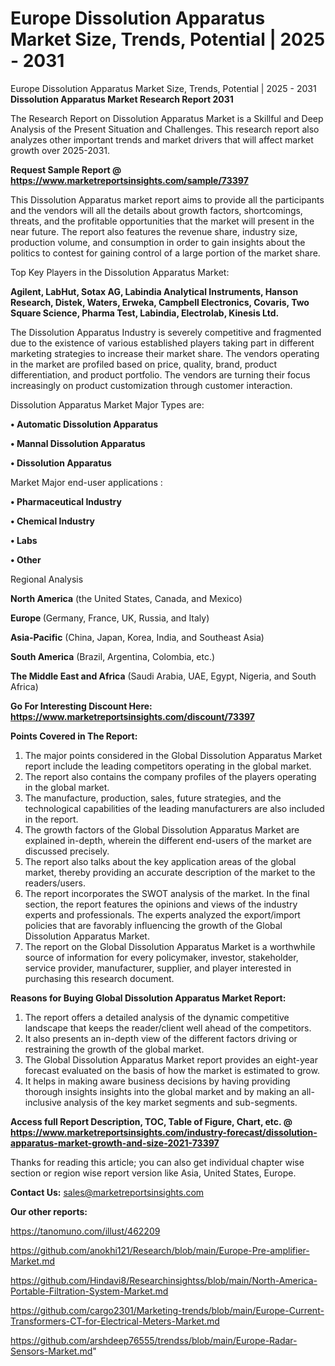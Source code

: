 # Europe Dissolution Apparatus Market Size, Trends, Potential | 2025 - 2031
Europe Dissolution Apparatus Market Size, Trends, Potential | 2025 - 2031
<strong>Dissolution Apparatus Market Research Report 2031</strong>

The Research Report on Dissolution Apparatus Market is a Skillful and Deep Analysis of the Present Situation and Challenges. This research report also analyzes other important trends and market drivers that will affect market growth over 2025-2031.

<strong>Request Sample Report @ <a href=https://www.marketreportsinsights.com/sample/73397>https://www.marketreportsinsights.com/sample/73397</a></strong>

This Dissolution Apparatus market report aims to provide all the participants and the vendors will all the details about growth factors, shortcomings, threats, and the profitable opportunities that the market will present in the near future. The report also features the revenue share, industry size, production volume, and consumption in order to gain insights about the politics to contest for gaining control of a large portion of the market share.

Top Key Players in the Dissolution Apparatus Market:

<strong>Agilent, LabHut, Sotax AG, Labindia Analytical Instruments, Hanson Research, Distek, Waters, Erweka, Campbell Electronics, Covaris, Two Square Science, Pharma Test, Labindia, Electrolab, Kinesis Ltd.</strong>

The Dissolution Apparatus Industry is severely competitive and fragmented due to the existence of various established players taking part in different marketing strategies to increase their market share. The vendors operating in the market are profiled based on price, quality, brand, product differentiation, and product portfolio. The vendors are turning their focus increasingly on product customization through customer interaction.

Dissolution Apparatus Market Major Types are:

<strong>• Automatic Dissolution Apparatus

• Mannal Dissolution Apparatus

• Dissolution Apparatus</strong>

Market Major end-user applications :

<strong>• Pharmaceutical Industry

• Chemical Industry

• Labs

• Other</strong>

Regional Analysis

</u><strong><b>North America</b></strong> (the United States, Canada, and Mexico)

<strong><b>Europe </b></strong>(Germany, France, UK, Russia, and Italy)

<strong><b>Asia-Pacific</b></strong> (China, Japan, Korea, India, and Southeast Asia)

<strong><b>South America</b></strong> (Brazil, Argentina, Colombia, etc.)

<strong><b>The Middle East and Africa</b></strong> (Saudi Arabia, UAE, Egypt, Nigeria, and South Africa)

<strong>Go For Interesting Discount Here: <a href=https://www.marketreportsinsights.com/discount/73397>https://www.marketreportsinsights.com/discount/73397</a></strong>

<strong>Points Covered in The Report:</strong>
<ol>
  <li>The major points considered in the Global Dissolution Apparatus Market report include the leading competitors operating in the global market.</li>
  <li>The report also contains the company profiles of the players operating in the global market.</li>
  <li>The manufacture, production, sales, future strategies, and the technological capabilities of the leading manufacturers are also included in the report.</li>
  <li>The growth factors of the Global Dissolution Apparatus Market are explained in-depth, wherein the different end-users of the market are discussed precisely.</li>
  <li>The report also talks about the key application areas of the global market, thereby providing an accurate description of the market to the readers/users.</li>
  <li>The report incorporates the SWOT analysis of the market. In the final section, the report features the opinions and views of the industry experts and professionals. The experts analyzed the export/import policies that are favorably influencing the growth of the Global Dissolution Apparatus Market.</li>
  <li>The report on the Global Dissolution Apparatus Market is a worthwhile source of information for every policymaker, investor, stakeholder, service provider, manufacturer, supplier, and player interested in purchasing this research document.</li>
</ol>
<strong>Reasons for Buying Global Dissolution Apparatus Market Report:</strong>

<ol>
  <li>The report offers a detailed analysis of the dynamic competitive landscape that keeps the reader/client well ahead of the competitors.</li>
  <li>It also presents an in-depth view of the different factors driving or restraining the growth of the global market.</li>
  <li>The Global Dissolution Apparatus Market report provides an eight-year forecast evaluated on the basis of how the market is estimated to grow.</li>
  <li>It helps in making aware business decisions by having providing thorough insights insights into the global market and by making an all-inclusive analysis of the key market segments and sub-segments.</li>
</ol>
<strong>Access full Report Description, TOC, Table of Figure, Chart, etc. @ <a href=https://www.marketreportsinsights.com/industry-forecast/dissolution-apparatus-market-growth-and-size-2021-73397>https://www.marketreportsinsights.com/industry-forecast/dissolution-apparatus-market-growth-and-size-2021-73397</a></strong>


Thanks for reading this article; you can also get individual chapter wise section or region wise report version like Asia, United States, Europe.

<strong>Contact Us:</strong>
sales@marketreportsinsights.com

<strong>Our other reports:</strong>

<a href=https://tanomuno.com/illust/462209>https://tanomuno.com/illust/462209</a>

<a href=https://github.com/anokhi121/Research/blob/main/Europe-Pre-amplifier-Market.md>https://github.com/anokhi121/Research/blob/main/Europe-Pre-amplifier-Market.md</a>

<a href=https://github.com/Hindavi8/Researchinsightss/blob/main/North-America-Portable-Filtration-System-Market.md>https://github.com/Hindavi8/Researchinsightss/blob/main/North-America-Portable-Filtration-System-Market.md</a>

<a href=https://github.com/cargo2301/Marketing-trends/blob/main/Europe-Current-Transformers-CT-for-Electrical-Meters-Market.md>https://github.com/cargo2301/Marketing-trends/blob/main/Europe-Current-Transformers-CT-for-Electrical-Meters-Market.md</a>

<a href=https://github.com/arshdeep76555/trendss/blob/main/Europe-Radar-Sensors-Market.md>https://github.com/arshdeep76555/trendss/blob/main/Europe-Radar-Sensors-Market.md</a>"
